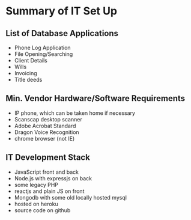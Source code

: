 # Summary of IT Set Up

## List of Database Applications
- Phone Log Application
- File Opening/Searching
- Client Details
- Wills
- Invoicing
- Title deeds

## Min. Vendor Hardware/Software Requirements
- IP phone, which can be taken home if necessary
- Scanscap desktop scanner
- Adobe Acrobat Standard
- Dragon Voice Recognition
- chrome browser (not IE)

## IT Development Stack
- JavaScript front and back
- Node.js with expressjs on back
- some legacy PHP
- reactjs and plain JS on front
- Mongodb with some old locally hosted mysql
- hosted on heroku
- source code on github
